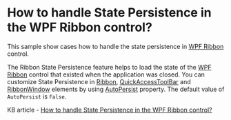 # How to handle State Persistence in the WPF Ribbon control?

This sample show cases how to handle the state persistence in [WPF Ribbon](https://www.syncfusion.com/wpf-controls/ribbon) control.

The Ribbon State Persistence feature helps to load the state of the [WPF Ribbon](https://www.syncfusion.com/wpf-controls/ribbon) control that existed when the application was closed. You can customize State Persistence in [Ribbon](https://help.syncfusion.com/cr/wpf/Syncfusion.Windows.Tools.Controls.Ribbon.html), [QuickAccessToolBar](https://help.syncfusion.com/cr/wpf/Syncfusion.Windows.Tools.Controls.QuickAccessToolBar.html) and [RibbonWindow](https://help.syncfusion.com/cr/wpf/Syncfusion.Windows.Tools.Controls.RibbonWindow.html) elements by using [AutoPersist](https://help.syncfusion.com/cr/wpf/Syncfusion.Windows.Tools.Controls.Ribbon.html#Syncfusion_Windows_Tools_Controls_Ribbon_AutoPersist) property. The default value of `AutoPersist` is `False`.

KB article - [How to handle State Persistence in the WPF Ribbon control?](https://www.syncfusion.com/kb/5689/how-to-handle-state-persistence-in-the-wpf-ribbon-control)
